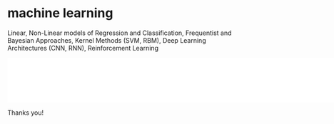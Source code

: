 # machine learning
Linear, Non-Linear models of Regression and Classification, Frequentist and Bayesian Approaches, Kernel Methods (SVM, RBM), Deep Learning Architectures (CNN, RNN), Reinforcement Learning


<iframe id="igraph" scrolling="no" style="border:none;" seamless="seamless" src="file:///Users/sheetal/mydrive/repositories/machine-learning/visual.html" height="100" width="500%"></iframe>

Thanks you!
